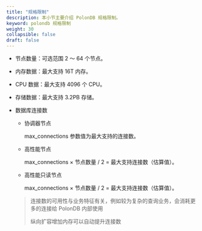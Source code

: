 ```yaml
---
title: "规格限制"
description: 本小节主要介绍 PolonDB 规格限制。 
keyword: polondb 规格限制
weight: 30
collapsible: false
draft: false
---
```


* 节点数量：可选范围 2 ～ 64 个节点。

* 内存数据：最大支持 16T 内存。

* CPU 数据：最大支持 4096 个 CPU。

* 存储数据：最大支持 3.2PB 存储。

* 数据库连接数

  - 协调器节点

     max_connections 参数值为最大支持的连接数。

  - 高性能节点

     max_connections × 节点数量 / 2 = 最大支持连接数（估算值）。
  
  - 高性能只读节点

     max_connections × 节点数量 / 2 = 最大支持连接数（估算值）。
  
  > 连接数的可用性与业务特征有关，例如较为复杂的查询业务，会消耗更多的连接给 PolonDB 内部使用
  >
  > 纵向扩容增加内存可以自动提升连接数

